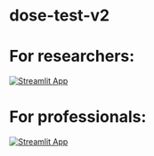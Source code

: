 # dose-test-v2
# For researchers:
[![Streamlit App](https://static.streamlit.io/badges/streamlit_badge_black_white.svg)](https://asmaarashed4-dose-test-v2-dose-calculator-app-v2-6g7tx0.streamlit.app)
# For professionals:
[![Streamlit App](https://static.streamlit.io/badges/streamlit_badge_black_white.svg)](https://asmaarashed4-dose--dose-calculator-app-for-professionals-dcurs8.streamlit.app)
